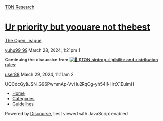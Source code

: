 [TON Research](/)

# [Ur priority but yoouare not thebest](/t/ur-priority-but-yoouare-not-thebest/1437)

[The Open League](/c/the-open-league/56) 

    

[yuhu99\_99](https://tonresear.ch/u/yuhu99_99)  March 28, 2024, 1:21pm  1

Continuing the discussion from [![:unicorn:](https://tonresear.ch/images/emoji/twitter/unicorn.png?v=12 ":unicorn:") $TON airdrop eligibility and distribution rules](https://tonresear.ch/t/ton-airdrop-eligibility-and-distribution-rules/1296):

 

[user88](https://tonresear.ch/u/user88) March 29, 2024, 11:11am  2

UQCdcGyBJSN\_G96PwmmAp-VvHu2RqCg-yh54INHrtX1EuimH

 

*   [Home](/)
*   [Categories](/categories)
*   [Guidelines](/guidelines)

Powered by [Discourse](https://www.discourse.org), best viewed with JavaScript enabled
